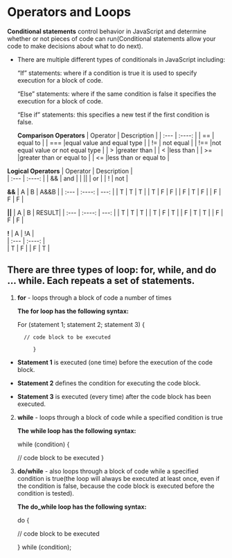 # Operators and Loops

**Conditional statements** control behavior in JavaScript and determine whether or not pieces of code can run(Conditional statements allow your code to make decisions about what to do next).

+ There are multiple different types of conditionals in JavaScript including:

  “If” statements: where if a condition is true it is used to specify execution for a block of code.

  “Else” statements: where if the same condition is false it specifies the execution for a block of code.

  “Else if” statements: this specifies a new test if the first condition is false.

  **Comparison Operators**
| Operator  |        Description                 | 
| :---      |          :----:                    |
|   ==      |	equal to                         | 
|   ===     |equal value and equal type          | 
|   !=      |	not equal                        | 
|   !==     |not equal value or not equal type	 | 
|   >       |greater than	                     | 
|   <       |less than	                         | 
|   >=      |greater than or equal to	         | 
|   <=      |less than or equal to               | 


**Logical Operators**
| Operator  | Description  |        
| :---      | :----:       |
|   &&      |	and        | 
|   ||      |   or         | 
|   !       |	not        |



**&&**
|    A     |      B    |   A&&B |
| :---     |    :----: |   ---: |
|    T     |      T    |    T   |
|    T     |      F    |    F   |
|    F     |      T    |    F   |
|    F     |      F    |    F   |



 **||**
|    A     |      B    |  RESULT|
| :---     |    :----: |   ---: |
|    T     |      T    |    T   |
|    T     |      F    |    T   |
|    F     |      T    |    T   |
|    F     |      F    |    F   |


**!**
|    A     |     !A    |    
| :---     |    :----: |   
|    T     |      F    |
|    F     |      T    |





## There are three types of loop: for, while, and  do ... while. Each repeats a set of statements.
1. **for** - loops through a block of code a number of times

    **The for loop has the following syntax:**

      For (statement 1; statement 2; statement 3) {

         // code block to be executed

            }

+ **Statement 1** is executed (one time) before the execution of the code block.

+ **Statement 2** defines the condition for executing the code block.

+ **Statement 3** is executed (every time) after the code block has been executed.
 
 
2. **while** - loops through a block of code while a specified condition is true
      
    **The while loop has the following syntax:**

     while (condition) {

    // code block to be executed
          }



3. **do/while** - also loops through a block of code while a specified condition is true(the loop will always be executed at least once, even if the condition is false, because the code block is executed before the condition is tested).

    **The do_while loop has the following syntax:**

      do {

    // code block to be executed
    
    }
    while (condition);